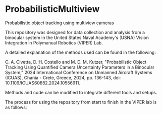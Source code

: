 # ProbabilisticMultiview
Probabilistic object tracking using multiview cameras

This repository was designed for data collection and analysis from a binocular system in the United States Naval Academy's (USNA) Vision Integration in Polymanual Robotics (VIPER) Lab. 

A detailed explanation of the methods used can be found in the following: 

C. A. Civetta, D. H. Costello and M. D. M. Kutzer, "Probabilistic Object Tracking Using Quantified Camera Uncertainty Parameters in a Binocular System," 2024 International Conference on Unmanned Aircraft Systems (ICUAS), Chania - Crete, Greece, 2024, pp. 136-143, doi: 10.1109/ICUAS60882.2024.10556911.

Methods and code can be modified to integrate different tools and setups. 

The process for using the repository from start to finish in the VIPER lab is as follows: 

